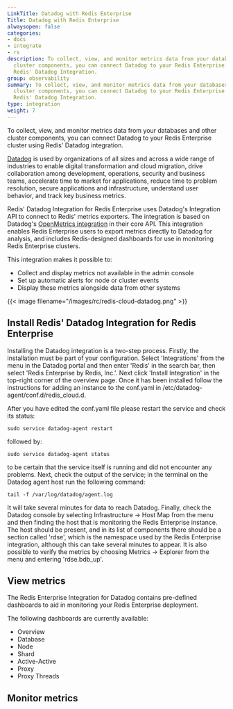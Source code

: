 ```yaml
---
LinkTitle: Datadog with Redis Enterprise
Title: Datadog with Redis Enterprise
alwaysopen: false
categories:
- docs
- integrate
- rs
description: To collect, view, and monitor metrics data from your databases and other
  cluster components, you can connect Datadog to your Redis Enterprise cluster using
  Redis' Datadog Integration.
group: observability
summary: To collect, view, and monitor metrics data from your databases and other
  cluster components, you can connect Datadog to your Redis Enterprise cluster using
  Redis' Datadog Integration.
type: integration
weight: 7
---
```


To collect, view, and monitor metrics data from your databases and other cluster components, you can connect Datadog to 
your Redis Enterprise cluster using Redis' Datadog integration.

[Datadog](https://www.datadoghq.com/) is used by organizations of all sizes and across a wide range of industries to 
enable digital transformation and cloud migration, drive collaboration among development, operations, security and 
business teams, accelerate time to market for applications, reduce time to problem resolution, secure applications and 
infrastructure, understand user behavior, and track key business metrics.

Redis' Datadog Integration for Redis Enterprise uses Datadog's Integration API to connect to Redis' metrics exporters. 
The integration is based on Datadog's 
[OpenMetrics integration](https://datadoghq.dev/integrations-core/base/openmetrics/) in their core API. This integration 
enables Redis Enterprise users to export metrics directly to Datadog for analysis, and includes Redis-designed 
dashboards for use in monitoring Redis Enterprise clusters.

This integration makes it possible to:
- Collect and display metrics not available in the admin console
- Set up automatic alerts for node or cluster events
- Display these metrics alongside data from other systems

{{< image filename="/images/rc/redis-cloud-datadog.png" >}}
## Install Redis' Datadog Integration for Redis Enterprise

Installing the Datadog integration is a two-step process. Firstly, the installation must be part of your configuration. 
Select 'Integrations' from the menu  in the Datadog portal and then enter 'Redis' in the search bar, then select 
'Redis Enterprise by Redis, Inc.'. Next click 'Install Integration' in the top-right corner of the overview page. 
Once it has been installed follow the instructions for adding an instance to the conf.yaml in 
/etc/datadog-agent/conf.d/redis_cloud.d.

After you have edited the conf.yaml file please restart the service and check its status:

```shell
sudo service datadog-agent restart
```

followed by:

```shell
sudo service datadog-agent status
```

to be certain that the service itself is running and did not encounter any problems. Next, check the output of the 
service; in the terminal on the Datadog agent host run the following command:

```shell
tail -f /var/log/datadog/agent.log
```

It will take several minutes for data to reach Datadog. Finally, check the Datadog console by selecting 
Infrastructure -> Host Map from the menu and then finding the host that is monitoring the Redis Enterprise instance. The host 
should be present, and in its list of components there should be a section called 'rdse', which is the namespace used by 
the Redis Enterprise integration, although this can take several minutes to appear. It is also possible to verify the metrics 
by choosing Metrics -> Explorer from the menu and entering 'rdse.bdb_up'.

## View metrics

The Redis Enterprise Integration for Datadog contains pre-defined dashboards to aid in monitoring your Redis Enterprise deployment.

The following dashboards are currently available:

- Overview
- Database
- Node
- Shard
- Active-Active
- Proxy
- Proxy Threads


## Monitor metrics


